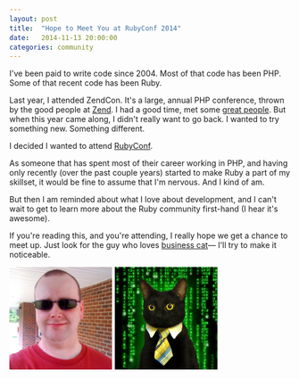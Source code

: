 ```yaml
---
layout: post
title:  "Hope to Meet You at RubyConf 2014"
date:   2014-11-13 20:00:00
categories: community
---
```

I've been paid to write code since 2004. Most of that code has
been PHP. Some of that recent code has been Ruby.

Last year, I attended ZendCon. It's a large, annual PHP conference,
thrown by the good people at [Zend][zend]. I had a good time, met some
[great people][great-people]. But when this year came along, I didn't 
really want to go back. I wanted to try something new. Something 
different.

I decided I wanted to attend [RubyConf][rubyconf].

As someone that has spent most of their career working in PHP, and 
having only recently (over the past couple years) started to make Ruby
a part of my skillset, it would be fine to assume that I'm nervous.
And I kind of am.

But then I am reminded about what I love about development, and I
can't wait to get to learn more about the Ruby community first-hand
(I hear it's awesome).

If you're reading this, and you're attending, I really hope we get a 
chance to meet up. Just look for the guy who loves [business cat][business-cat]&mdash; I'll try to make it noticeable.

<div style='margin-bottom:10px;'>
	<div style='float:left;margin-right:5px;margin-bottom:5px;'>
		<img src="/assets/images/big-nerd.jpg" width="184px" height="184px" />
	</div>
	<div style='float:left;'>
		<img src="/assets/images/business-cat/matrix-business-cat-184x184.png" />	
	</div>
	<div style='clear:both;'></div>
</div>

[zend]: http://zend.com
[great-people]: https://twitter.com/jolieodell
[rubyconf]: http://rubyconf.org
[ruby-rogues]: http://rubyrogues.com
[business-cat]: http://knowyourmeme.com/memes/business-cat
